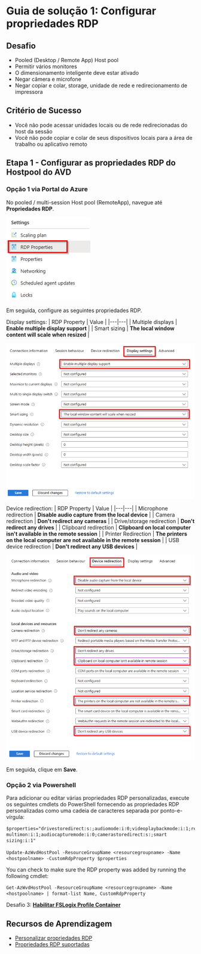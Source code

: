 # Guia de solução 1: Configurar propriedades RDP

## Desafio 

- Pooled (Desktop / Remote App) Host pool 
- Permitir vários monitores
- O dimensionamento inteligente deve estar ativado
- Negar câmera e microfone
- Negar copiar e colar, storage, unidade de rede e redirecionamento de impressora

## Critério de Sucesso

- Você não pode acessar unidades locais ou de rede redirecionadas do host da sessão
- Você não pode copiar e colar de seus dispositivos locais para a área de trabalho ou aplicativo remoto

## Etapa 1 - Configurar as propriedades RDP do Hostpool do AVD 

### Opção 1 via Portal do Azure

No pooled / multi-session Host pool (RemoteApp), navegue até **Propriedades RDP**.

![Propriedade RDP](../Images/AVD/03-RDPProperty_1.png)
 
Em seguida, configure as seguintes propriedades RDP.

Display settings:
 | RDP Property | Value |
 |---|---|
 | Multiple displays | **Enable multiple display support** |
 | Smart sizing | **The local window content will scale when resized** |

![Propriedade RDP](../Images/AVD/03-RDPProperty_2.png)

Device redirection:
 | RDP Property | Value |
 |---|---|
 | Microphone redirection | **Disable audio capture from the local device**  |
 | Camera redirection | **Don't redirect any cameras** |
 | Drive/storage redirection | **Don't redirect any drives**  |
 | Clipboard redirection | **Clipboard on local computer isn't available in the remote session** |
 | Printer Redirection | **The printers on the local computer are not available in the remote session** |
 | USB device redirection | **Don't redirect any USB devices** |

![Propriedade RDP](../Images/AVD/03-RDPProperty_3.png)

Em seguida, clique em **Save**.
 
### Opção 2 via Powershell

Para adicionar ou editar várias propriedades RDP personalizadas, execute os seguintes cmdlets do PowerShell fornecendo as propriedades RDP personalizadas como uma cadeia de caracteres separada por ponto-e-vírgula:

```
$properties="drivestoredirect:s:;audiomode:i:0;videoplaybackmode:i:1;redirectclipboard:i:0;redirectprinters:i:0;devicestoredirect:s:*;redirectcomports:i:1;redirectsmartcards:i:1;usbdevicestoredirect:s:;enablecredsspsupport:i:1;redirectwebauthn:i:1;use multimon:i:1;audiocapturemode:i:0;camerastoredirect:s:;smart sizing:i:1"

Update-AzWvdHostPool -ResourceGroupName <resourcegroupname> -Name <hostpoolname> -CustomRdpProperty $properties
```

You can check to make sure the RDP property was added by running the following cmdlet:
```
Get-AzWvdHostPool -ResourceGroupName <resourcegroupname> -Name <hostpoolname> | format-list Name, CustomRdpProperty
```

Desafio 3: **[Habilitar FSLogix Profile Container](<AVD/Solutionguide 3-AVD-FSLogix - PT-BR.md>)**

## Recursos de Aprendizagem
- [Personalizar propriedades RDP](https://learn.microsoft.com/en-us/azure/virtual-desktop/customize-rdp-properties)
- [Propriedades RDP suportadas](https://learn.microsoft.com/en-us/windows-server/remote/remote-desktop-services/clients/rdp-files)
